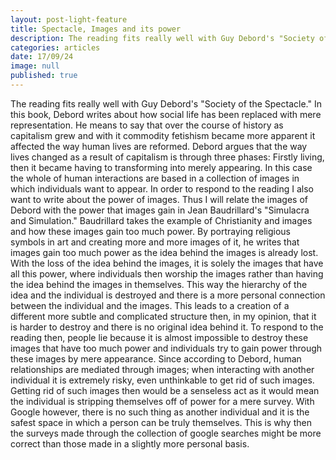 ```yaml
---
layout: post-light-feature
title: Spectacle, Images and its power
description: The reading fits really well with Guy Debord's "Society of the Spectacle."
categories: articles
date: 17/09/24
image: null
published: true
---
```


The reading fits really well with Guy Debord's "Society of the Spectacle." In this book, Debord writes about how social life has been replaced with mere representation.  He means to say that over the course of history as capitalism grew and with it commodity fetishism became more apparent it affected the way human lives are reformed. Debord argues that the way lives changed as a result of capitalism is through three phases: Firstly living, then it became having to transforming into merely appearing. In this case the whole of human interactions are based in a collection of images in which individuals want to appear. In order to respond to the reading I also want to write about the power of images. Thus I will relate the images of Debord with the power that images gain in Jean Baudrillard's "Simulacra and Simulation." Baudrillard takes the example of Christianity and images and how these images gain too much power. By portraying religious symbols in art and creating more and more images of it, he writes that images gain too much power as the idea behind the images is already lost. With the loss of the idea behind the images, it is solely the images that have all this power, where individuals then worship the images rather than having the idea behind the images in themselves. This way the hierarchy of the idea and the individual is destroyed and there is a more personal connection between the individual and the images. This leads to a creation of a different more subtle and complicated structure then, in my opinion, that it is harder to destroy and there is no original idea behind it. To respond to the reading then, people lie because it is almost impossible to destroy these images that have too much power and individuals try to gain power through these images by mere appearance.  Since according to Debord, human relationships are mediated through images; when interacting with another individual it is extremely risky, even unthinkable to get rid of such images. Getting rid of such images then would be a senseless act as it would mean the individual is stripping themselves off of power for a mere survey. With Google however, there is no such thing as another individual and it is the safest space in which a person can be truly themselves. This is why then the surveys made through the collection of google searches might be more correct than those made in a slightly more personal basis.
